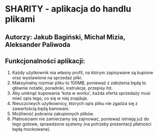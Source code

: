 # SHARITY - aplikacja do handlu plikami

## Autorzy: Jakub Bagiński, Michał Mizia, Aleksander Paliwoda

## Funkcjonalności aplikacji:

1. Każdy użytkownik ma własny profil, na którym zapisywane są kupione oraz wystawione na sprzedaż pliki.
2. Maksymalny rozmiar pliku to 100MB, ponieważ z założenia będą to głównie notatki, poradniki, instrukcje, przepisy itd.
3. Aby uniknąć kupowania 'kota w worku', każda oferta sprzedaży musi mieć opis tego, co się w niej znajduje.
4. Nieuczciwych użytkownicy, których opis pliku nie zgadza się z zawartością będą banowani.
5. Możliwość pobrania zakupionych plików.
6. Płatnościami nie zamierzamy się zajmować, ponieważ istnieją już do tego gotowe, sprawdzone systemy (na potrzeby prezentacji płatności będą mockowane).
